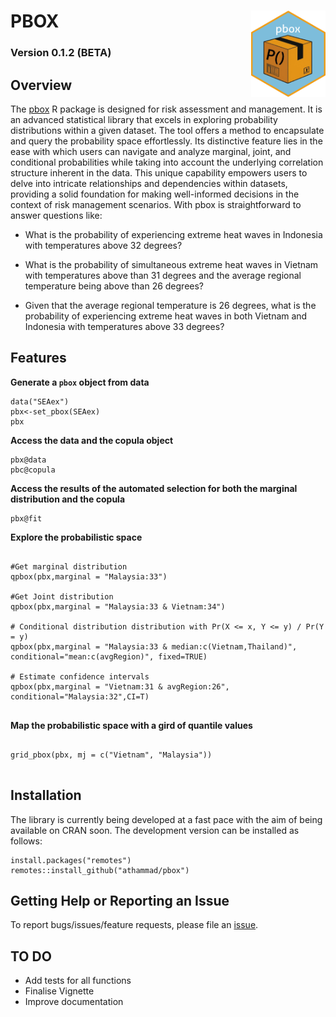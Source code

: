 # PBOX <img src="./other/pboxIcon.png" align="right" height="138"/>

### Version 0.1.2 (BETA)

## Overview

The [pbox](https://github.com/athammad/pbox) R package is designed for risk assessment and management. It is an advanced statistical library that excels in exploring probability distributions within a given dataset. The tool offers a method to encapsulate and query the probability space effortlessly. Its distinctive feature lies in the ease with which users can navigate and analyze marginal, joint, and conditional probabilities while taking into account the underlying correlation structure inherent in the data. This unique capability empowers users to delve into intricate relationships and dependencies within datasets, providing a solid foundation for making well-informed decisions in the context of risk management scenarios. With pbox is straightforward to answer questions like:

-   What is the probability of experiencing extreme heat waves in Indonesia with temperatures above 32 degrees?

-   What is the probability of simultaneous extreme heat waves in Vietnam with temperatures above than 31 degrees and the average regional temperature being above than 26 degrees?

-   Given that the average regional temperature is 26 degrees, what is the probability of experiencing extreme heat waves in both Vietnam and Indonesia with temperatures above 33 degrees?

## Features

**Generate a `pbox` object from data**

```{r, echo=TRUE, eval=FALSE}
data("SEAex")
pbx<-set_pbox(SEAex)
pbx
```

**Access the data and the copula object**

```{r, echo=TRUE, eval=FALSE}
pbx@data
pbc@copula
```

**Access the results of the automated selection for both the marginal distribution and the copula**

```{r, echo=TRUE, eval=FALSE}
pbx@fit
```

**Explore the probabilistic space**

```{r, echo=TRUE, eval=FALSE}

#Get marginal distribution
qpbox(pbx,marginal = "Malaysia:33")

#Get Joint distribution
qpbox(pbx,marginal = "Malaysia:33 & Vietnam:34")

# Conditional distribution distribution with Pr(X <= x, Y <= y) / Pr(Y = y)
qpbox(pbx,marginal = "Malaysia:33 & median:c(Vietnam,Thailand)", conditional="mean:c(avgRegion)", fixed=TRUE)

# Estimate confidence intervals
qpbox(pbx,marginal = "Vietnam:31 & avgRegion:26", conditional="Malaysia:32",CI=T)


```

**Map the probabilistic space with a gird of quantile values**

```{r, echo=TRUE, eval=FALSE}

grid_pbox(pbx, mj = c("Vietnam", "Malaysia"))


```

## Installation
The library is currently being developed at a fast pace with the aim of being available on CRAN soon. The development version can be installed as follows:
```         
install.packages("remotes")
remotes::install_github("athammad/pbox")
```

## Getting Help or Reporting an Issue

To report bugs/issues/feature requests, please file an [issue](https://github.com/athammad/pbox/issues/).

## TO DO


-   Add tests for all functions
-   Finalise Vignette
-   Improve documentation


